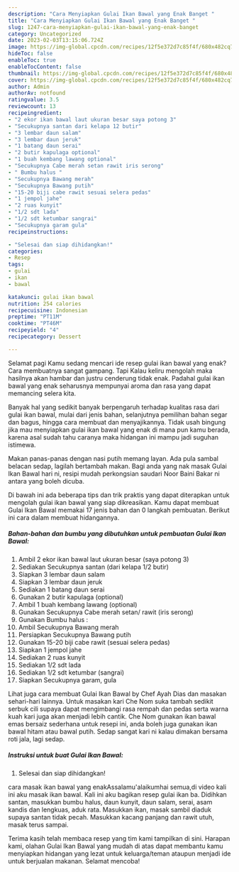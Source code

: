 ```yaml
---
description: "Cara Menyiapkan Gulai Ikan Bawal yang Enak Banget "
title: "Cara Menyiapkan Gulai Ikan Bawal yang Enak Banget "
slug: 1247-cara-menyiapkan-gulai-ikan-bawal-yang-enak-banget
category: Uncategorized
date: 2023-02-03T13:15:06.724Z
image: https://img-global.cpcdn.com/recipes/12f5e372d7c85f4f/680x482cq70/gulai-ikan-bawal-foto-resep-utama.jpg
hideToc: false
enableToc: true
enableTocContent: false
thumbnail: https://img-global.cpcdn.com/recipes/12f5e372d7c85f4f/680x482cq70/gulai-ikan-bawal-foto-resep-utama.jpg
cover: https://img-global.cpcdn.com/recipes/12f5e372d7c85f4f/680x482cq70/gulai-ikan-bawal-foto-resep-utama.jpg
author: Admin
authorAv: notfound
ratingvalue: 3.5
reviewcount: 13
recipeingredient:
- "2 ekor ikan bawal laut ukuran besar saya potong 3"
- "Secukupnya santan dari kelapa 12 butir"
- "3 lembar daun salam"
- "3 lembar daun jeruk"
- "1 batang daun serai"
- "2 butir kapulaga optional"
- "1 buah kembang lawang optional"
- "Secukupnya Cabe merah setan rawit iris serong"
- " Bumbu halus "
- "Secukupnya Bawang merah"
- "Secukupnya Bawang putih"
- "15-20 biji cabe rawit sesuai selera pedas"
- "1 jempol jahe"
- "2 ruas kunyit"
- "1/2 sdt lada"
- "1/2 sdt ketumbar sangrai"
- "Secukupnya garam gula"
recipeinstructions:

- "Selesai dan siap dihidangkan!"
categories:
- Resep
tags:
- gulai
- ikan
- bawal

katakunci: gulai ikan bawal 
nutrition: 254 calories
recipecuisine: Indonesian
preptime: "PT11M"
cooktime: "PT46M"
recipeyield: "4"
recipecategory: Dessert

---
```



Selamat pagi Kamu sedang mencari ide resep gulai ikan bawal yang enak? Cara membuatnya sangat gampang. Tapi Kalau keliru mengolah maka hasilnya akan hambar dan justru cenderung tidak enak. Padahal gulai ikan bawal yang enak seharusnya mempunyai aroma dan rasa yang dapat memancing selera kita.


Banyak hal yang sedikit banyak berpengaruh terhadap kualitas rasa dari gulai ikan bawal, mulai dari jenis bahan, selanjutnya pemilihan bahan segar dan bagus, hingga cara membuat dan menyajikannya. Tidak usah bingung jika mau menyiapkan gulai ikan bawal yang enak di mana pun kamu berada, karena asal sudah tahu caranya maka hidangan ini mampu jadi suguhan istimewa.

Makan panas-panas dengan nasi putih memang layan. Ada pula sambal belacan sedap, lagilah bertambah makan. Bagi anda yang nak masak Gulai Ikan Bawal hari ni, resipi mudah perkongsian saudari Noor Baini Bakar ni antara yang boleh dicuba.


Di bawah ini ada beberapa tips dan trik praktis yang dapat diterapkan untuk mengolah gulai ikan bawal yang siap dikreasikan. Kamu dapat membuat Gulai Ikan Bawal memakai 17 jenis bahan dan 0 langkah pembuatan. Berikut ini cara dalam membuat hidangannya.

<!--inarticleads1-->

##### Bahan-bahan dan bumbu yang dibutuhkan untuk pembuatan Gulai Ikan Bawal:

1. Ambil 2 ekor ikan bawal laut ukuran besar (saya potong 3)
1. Sediakan Secukupnya santan (dari kelapa 1/2 butir)
1. Siapkan 3 lembar daun salam
1. Siapkan 3 lembar daun jeruk
1. Sediakan 1 batang daun serai
1. Gunakan 2 butir kapulaga (optional)
1. Ambil 1 buah kembang lawang (optional)
1. Gunakan Secukupnya Cabe merah setan/ rawit (iris serong)
1. Gunakan  Bumbu halus :
1. Ambil Secukupnya Bawang merah
1. Persiapkan Secukupnya Bawang putih
1. Gunakan 15-20 biji cabe rawit (sesuai selera pedas)
1. Siapkan 1 jempol jahe
1. Sediakan 2 ruas kunyit
1. Sediakan 1/2 sdt lada
1. Sediakan 1/2 sdt ketumbar (sangrai)
1. Siapkan Secukupnya garam, gula


Lihat juga cara membuat Gulai Ikan Bawal by Chef Ayah Dias dan masakan sehari-hari lainnya. Untuk masakan kari Che Nom suka tambah sedikit serbuk cili supaya dapat mengimbangi rasa rempah dan pedas serta warna kuah kari juga akan menjadi lebih cantik. Che Nom gunakan ikan bawal emas bersaiz sederhana untuk resepi ini, anda boleh juga gunakan ikan bawal hitam atau bawal putih. Sedap sangat kari ni kalau dimakan bersama roti jala, lagi sedap. 

<!--inarticleads2-->

##### Instruksi untuk buat Gulai Ikan Bawal:


1. Selesai dan siap dihidangkan!

cara masak ikan bawal yang enakAssalamu&#39;alaikumhai semua,di video kali ini aku masak ikan bawal. Kali ini aku bagikan resep gulai ikan ba. Didihkan santan, masukkan bumbu halus, daun kunyit, daun salam, serai, asam kandis dan lengkuas, aduk rata. Masukkan ikan, masak sambil diaduk supaya santan tidak pecah. Masukkan kacang panjang dan rawit utuh, masak terus sampai. 

Terima kasih telah membaca resep yang tim kami tampilkan di sini. Harapan kami, olahan Gulai Ikan Bawal yang mudah di atas dapat membantu kamu menyiapkan hidangan yang lezat untuk keluarga/teman ataupun menjadi ide untuk berjualan makanan. Selamat mencoba!
